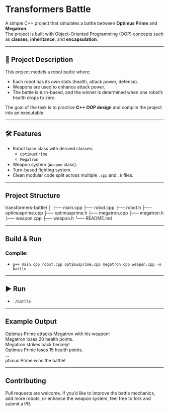#  Transformers Battle

A simple C++ project that simulates a battle between **Optimus Prime** and **Megatron**.  
The project is built with Object-Oriented Programming (OOP) concepts such as **classes**, **inheritance**, and **encapsulation**.

---

## 📖 Project Description
This project models a robot battle where:
- Each robot has its own stats (health, attack power, defense).
- Weapons are used to enhance attack power.
- The battle is turn-based, and the winner is determined when one robot’s health drops to zero.

The goal of the task is to practice **C++ OOP design** and compile the project into an executable.

---

## 🛠️ Features
- Robot base class with derived classes:
  - `OptimusPrime`
  - `Megatron`
- Weapon system (`Weapon` class).
- Turn-based fighting system.
- Clean modular code split across multiple `.cpp` and `.h` files.

---

##  Project Structure
transformers-battle/
│
├── main.cpp
├── robot.cpp
├── robot.h
├── optimusprime.cpp
├── optimusprime.h
├── megatron.cpp
├── megatron.h
├── weapon.cpp
├── weapon.h
└── README.md


---

##  Build & Run

### Compile:

- `g++ main.cpp robot.cpp optimusprime.cpp megatron.cpp weapon.cpp -o battle`

---


## ▶ Run

- `./battle`
---

##  Example Output

Optimus Prime attacks Megatron with his weapon!  
Megatron loses 20 health points.  
Megatron strikes back fiercely!  
Optimus Prime loses 15 health points.  
...  
ptimus Prime wins the battle!  

---

##  Contributing

Pull requests are welcome. If you’d like to improve the battle mechanics, add more robots, or enhance the weapon system, feel free to fork and submit a PR.









